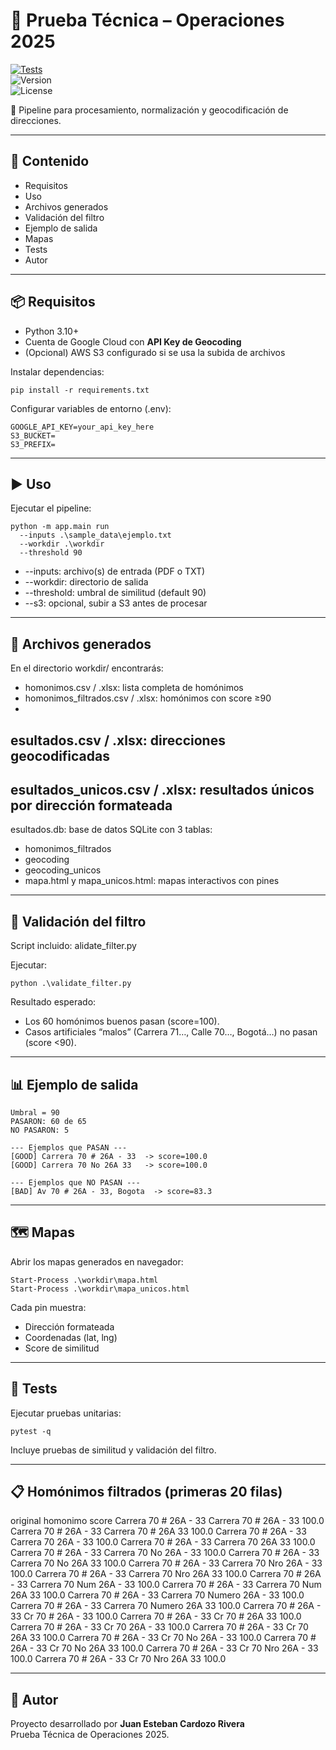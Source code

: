 ﻿# 🚀 Prueba Técnica – Operaciones 2025  

[![Tests](https://github.com/JuanC101195/ops_prueba2025/actions/workflows/tests.yml/badge.svg)](https://github.com/JuanC101195/ops_prueba2025/actions/workflows/tests.yml)  
![Version](https://img.shields.io/badge/version-v1.0.0-blue)  
![License](https://img.shields.io/badge/license-MIT-lightgrey)  

📌 Pipeline para procesamiento, normalización y geocodificación de direcciones.  

---

## 📑 Contenido
- Requisitos  
- Uso  
- Archivos generados  
- Validación del filtro  
- Ejemplo de salida  
- Mapas  
- Tests  
- Autor  

---

## 📦 Requisitos
- Python 3.10+  
- Cuenta de Google Cloud con **API Key de Geocoding**  
- (Opcional) AWS S3 configurado si se usa la subida de archivos  

Instalar dependencias:

    pip install -r requirements.txt

Configurar variables de entorno (.env):

    GOOGLE_API_KEY=your_api_key_here
    S3_BUCKET=
    S3_PREFIX=

---

## ▶️ Uso
Ejecutar el pipeline:

    python -m app.main run 
      --inputs .\sample_data\ejemplo.txt 
      --workdir .\workdir 
      --threshold 90

- --inputs: archivo(s) de entrada (PDF o TXT)  
- --workdir: directorio de salida  
- --threshold: umbral de similitud (default 90)  
- --s3: opcional, subir a S3 antes de procesar  

---

## 📂 Archivos generados
En el directorio workdir/ encontrarás:  

- homonimos.csv / .xlsx: lista completa de homónimos  
- homonimos_filtrados.csv / .xlsx: homónimos con score ≥90  
- 
esultados.csv / .xlsx: direcciones geocodificadas  
- 
esultados_unicos.csv / .xlsx: resultados únicos por dirección formateada  
- 
esultados.db: base de datos SQLite con 3 tablas:  
  - homonimos_filtrados  
  - geocoding  
  - geocoding_unicos  
- mapa.html y mapa_unicos.html: mapas interactivos con pines  

---

## 🧪 Validación del filtro
Script incluido: 
alidate_filter.py  

Ejecutar:

    python .\validate_filter.py

Resultado esperado:  
- Los 60 homónimos buenos pasan (score=100).  
- Casos artificiales “malos” (Carrera 71…, Calle 70…, Bogotá…) no pasan (score <90).  

---

## 📊 Ejemplo de salida
    Umbral = 90
    PASARON: 60 de 65
    NO PASARON: 5

    --- Ejemplos que PASAN ---
    [GOOD] Carrera 70 # 26A - 33  -> score=100.0
    [GOOD] Carrera 70 No 26A 33   -> score=100.0

    --- Ejemplos que NO PASAN ---
    [BAD] Av 70 # 26A - 33, Bogota  -> score=83.3

---

## 🗺️ Mapas
Abrir los mapas generados en navegador:

    Start-Process .\workdir\mapa.html
    Start-Process .\workdir\mapa_unicos.html

Cada pin muestra:  
- Dirección formateada  
- Coordenadas (lat, lng)  
- Score de similitud  

---

## 🧪 Tests
Ejecutar pruebas unitarias:

    pytest -q

Incluye pruebas de similitud y validación del filtro.

---

## 📋 Homónimos filtrados (primeras 20 filas)

original                 homonimo                score
Carrera 70 # 26A - 33    Carrera 70 # 26A - 33   100.0
Carrera 70 # 26A - 33    Carrera 70 # 26A 33     100.0
Carrera 70 # 26A - 33    Carrera 70 26A - 33     100.0
Carrera 70 # 26A - 33    Carrera 70 26A 33       100.0
Carrera 70 # 26A - 33    Carrera 70 No 26A - 33  100.0
Carrera 70 # 26A - 33    Carrera 70 No 26A 33    100.0
Carrera 70 # 26A - 33    Carrera 70 Nro 26A - 33 100.0
Carrera 70 # 26A - 33    Carrera 70 Nro 26A 33   100.0
Carrera 70 # 26A - 33    Carrera 70 Num 26A - 33 100.0
Carrera 70 # 26A - 33    Carrera 70 Num 26A 33   100.0
Carrera 70 # 26A - 33    Carrera 70 Numero 26A - 33 100.0
Carrera 70 # 26A - 33    Carrera 70 Numero 26A 33   100.0
Carrera 70 # 26A - 33    Cr 70 # 26A - 33        100.0
Carrera 70 # 26A - 33    Cr 70 # 26A 33          100.0
Carrera 70 # 26A - 33    Cr 70 26A - 33          100.0
Carrera 70 # 26A - 33    Cr 70 26A 33            100.0
Carrera 70 # 26A - 33    Cr 70 No 26A - 33       100.0
Carrera 70 # 26A - 33    Cr 70 No 26A 33         100.0
Carrera 70 # 26A - 33    Cr 70 Nro 26A - 33      100.0
Carrera 70 # 26A - 33    Cr 70 Nro 26A 33        100.0


---

## 👤 Autor
Proyecto desarrollado por **Juan Esteban Cardozo Rivera**  
Prueba Técnica de Operaciones 2025.  
